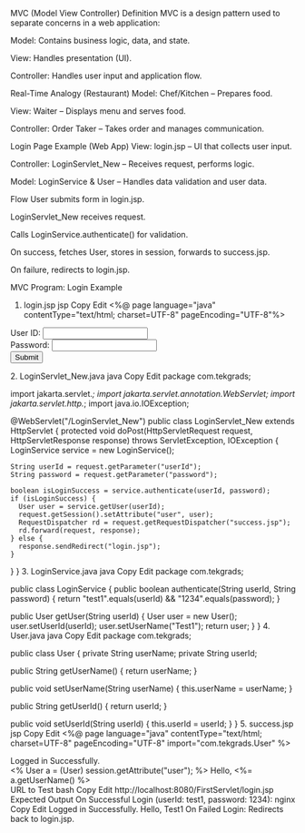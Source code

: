 MVC (Model View Controller)
Definition
MVC is a design pattern used to separate concerns in a web application:

Model: Contains business logic, data, and state.

View: Handles presentation (UI).

Controller: Handles user input and application flow.

Real-Time Analogy (Restaurant)
Model: Chef/Kitchen – Prepares food.

View: Waiter – Displays menu and serves food.

Controller: Order Taker – Takes order and manages communication.

Login Page Example (Web App)
View: login.jsp – UI that collects user input.

Controller: LoginServlet_New – Receives request, performs logic.

Model: LoginService & User – Handles data validation and user data.

Flow
User submits form in login.jsp.

LoginServlet_New receives request.

Calls LoginService.authenticate() for validation.

On success, fetches User, stores in session, forwards to success.jsp.

On failure, redirects to login.jsp.

MVC Program: Login Example
1. login.jsp
jsp
Copy
Edit
<%@ page language="java" contentType="text/html; charset=UTF-8" pageEncoding="UTF-8"%>
<!DOCTYPE html>
<html>
<head>
  <meta charset="UTF-8">
  <title>Login Page</title>
</head>
<body>
  <form action="LoginServlet_New" method="post">
    User ID: <input type="text" name="userId" /><br>
    Password: <input type="password" name="password" /><br>
    <input type="submit" />
  </form>
</body>
</html>
2. LoginServlet_New.java
java
Copy
Edit
package com.tekgrads;

import jakarta.servlet.*;
import jakarta.servlet.annotation.WebServlet;
import jakarta.servlet.http.*;
import java.io.IOException;

@WebServlet("/LoginServlet_New")
public class LoginServlet_New extends HttpServlet {
  protected void doPost(HttpServletRequest request, HttpServletResponse response) throws ServletException, IOException {
    LoginService service = new LoginService();

    String userId = request.getParameter("userId");
    String password = request.getParameter("password");

    boolean isLoginSuccess = service.authenticate(userId, password);
    if (isLoginSuccess) {
      User user = service.getUser(userId);
      request.getSession().setAttribute("user", user);
      RequestDispatcher rd = request.getRequestDispatcher("success.jsp");
      rd.forward(request, response);
    } else {
      response.sendRedirect("login.jsp");
    }
  }
}
3. LoginService.java
java
Copy
Edit
package com.tekgrads;

public class LoginService {
  public boolean authenticate(String userId, String password) {
    return "test1".equals(userId) && "1234".equals(password);
  }

  public User getUser(String userId) {
    User user = new User();
    user.setUserId(userId);
    user.setUserName("Test1");
    return user;
  }
}
4. User.java
java
Copy
Edit
package com.tekgrads;

public class User {
  private String userName;
  private String userId;

  public String getUserName() {
    return userName;
  }

  public void setUserName(String userName) {
    this.userName = userName;
  }

  public String getUserId() {
    return userId;
  }

  public void setUserId(String userId) {
    this.userId = userId;
  }
}
5. success.jsp
jsp
Copy
Edit
<%@ page language="java" contentType="text/html; charset=UTF-8" pageEncoding="UTF-8" import="com.tekgrads.User" %>
<!DOCTYPE html>
<html>
<head>
  <meta charset="UTF-8">
  <title>Login Success</title>
</head>
<body>
  Logged in Successfully.<br>
  <% User a = (User) session.getAttribute("user"); %>
  Hello, <%= a.getUserName() %><br>
</body>
</html>
URL to Test
bash
Copy
Edit
http://localhost:8080/FirstServlet/login.jsp
Expected Output
On Successful Login (userId: test1, password: 1234):
nginx
Copy
Edit
Logged in Successfully.
Hello, Test1
On Failed Login:
Redirects back to login.jsp.